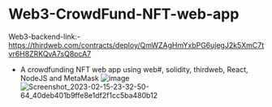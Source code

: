 # Web3-CrowdFund-NFT-web-app
Web3-backend-link:- https://thirdweb.com/contracts/deploy/QmWZAgHmYxbPG6ujegJ2k5XmC7tvr6H8ZRKQvA7sQ8ocA7
- A crowdfunding NFT web app using web#, solidity, thirdweb, React, NodeJS and MetaMask
![image](https://user-images.githubusercontent.com/75971776/218274821-76fc81b3-b70e-4f7e-bbdc-8d044bbc87c1.png)
![Screenshot_2023-02-15-23-32-50-64_40deb401b9ffe8e1df2f1cc5ba480b12](https://user-images.githubusercontent.com/75971776/219114584-d4e74e09-6181-4b1a-b94b-4adf8a50a716.jpg)
